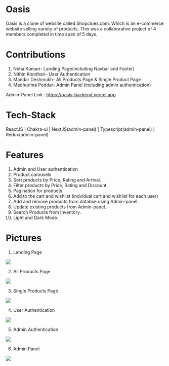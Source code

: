 # Oasis
Oasis is a clone of website called Shopclues.com. Which is an e-commerce website selling variety of products. This was a collaborative project of 4 members completed in time span of 5 days. 

# Contributions
1. Neha Kumari- Landing Page(including Navbar and Footer)
2. Nithin Kondhari- User Authentication
3. Mandar Deshmukh- All Products Page & Single Product Page
4. Madhurima Poddar- Admin Panel (including admin authentication)

Admin-Panel Link : https://oasis-backend.vercel.app

# Tech-Stack
ReactJS  |  Chakra-ui  |  NextJS(admin-panel)  |  Typescript(admin-panel)  |  Redux(admin-panel)

# Features
1. Admin and User authentication
2. Product carousels
3. Sort products by Price, Rating and Arrival.
4. Filter products by Price, Rating and Discount.
5. Pagination for products
6. Add to the cart and wishlist (indvidual cart and wishlist for each user)
7. Add and remove products from databse using Admin-panel.
8. Update existing products from Admin-panel.
9. Search Products from Inventory.
10. Light and Dark Mode.

# Pictures
1. Landing Page
<img src="https://64.media.tumblr.com/765bb5bc3210d3ca26cee2922b64545f/680a32e42871f9ae-13/s1280x1920/f2faea5c135d023e65199eff40685f5f0433858a.pnj"/>


2. All Products Page

<img src="https://64.media.tumblr.com/4fd56442a33295d9f6b3e680f834afa7/2877a4872bf0aa5d-04/s1280x1920/117b55f7f30c155b2b57951f06f1fe050376da2f.pnj" />


3. Single Products Page

<img src="https://64.media.tumblr.com/5bd43c5d03147c2d2455614eb65379f6/0c837b2e737636c2-46/s1280x1920/c6901e6220babbb5e1053fa17f0643f27121493f.pnj"/>


4. User Authentication

<img src="https://64.media.tumblr.com/6f7d9138d8d9f550a975ddd4ea50af35/8731b9c191649559-e2/s1280x1920/ee7227c9b47522b76612a97b028e8f9f1e7c14b9.pnj" />


5. Admin Authentication

<img src="https://64.media.tumblr.com/f246cab040a6565d74a4648303b3075d/f35b3b2ffbbeb1c1-30/s1280x1920/fe44b01c7b6dfc46e5d11d2e7b766b93db2f7715.pnj" />


6. Admin Panel

<img src="https://64.media.tumblr.com/4312f1fee2143e70eaea768bfe8e244a/3f09d5f4d4e08b2c-07/s1280x1920/22492a44aac1c35802e63f21cdf743d346a83e85.pnj" />
